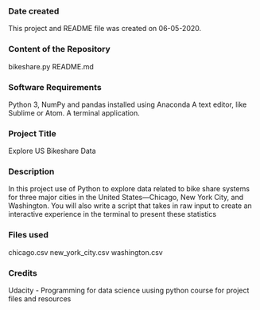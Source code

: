 ### Date created
This project and README file was created on 06-05-2020.

### Content of the Repository
bikeshare.py
README.md

### Software Requirements
Python 3, NumPy and pandas installed using Anaconda
A text editor, like Sublime or Atom.
A terminal application.

### Project Title
Explore US Bikeshare Data

### Description
In this project use of Python to explore data related to bike share systems for three major cities in the United States—Chicago, New York City, and Washington. You will also write a script that takes in raw input to create an interactive experience in the terminal to present these statistics

### Files used
chicago.csv
new_york_city.csv
washington.csv

### Credits
Udacity - Programming for data science uusing python course for project files and resources
